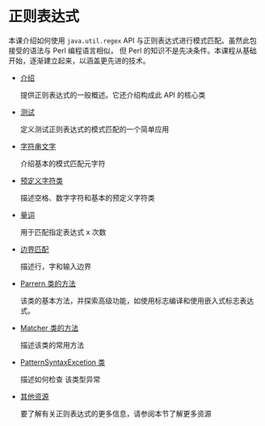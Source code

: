 # 正则表达式

本课介绍如何使用 `java.util.regex` API 与正则表达式进行模式匹配。虽然此包接受的语法与 Perl 编程语言相似，
但 Perl 的知识不是先决条件。本课程从基础开始，逐渐建立起来，以涵盖更先进的技术。

- [介绍](./intro.md)

    提供正则表达式的一般概述。它还介绍构成此 API 的核心类
- [测试](./test_harness.md)

    定义测试正则表达式的模式匹配的一个简单应用
- [字符串文字](./literals.md)

    介绍基本的模式匹配元字符
- [预定义字符类](./pre-char_classes.md)

    描述空格、数字字符和基本的预定义字符类
- [量词](./quant.md)

    用于匹配指定表达式 x 次数
- [边界匹配](./bounds.md)

    描述行，字和输入边界
- [Parrern 类的方法](./pattern.md)

    该类的基本方法，并探索高级功能，如使用标志编译和使用嵌入式标志表达式。
- [Matcher 类的方法](./matcher.md)

    描述该类的常用方法
- [PatternSyntaxExcetion 类](./pse.md)

    描述如何检查 该类型异常
- [其他资源](./resources.md)

    要了解有关正则表达式的更多信息，请参阅本节了解更多资源
